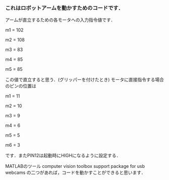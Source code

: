 ### これはロボットアームを動かすためのコードです．
アームが直立するための各モータへの入力指令値です．

m1 = 102

m2 = 108

m3 = 83

m4 = 85

m5 = 85

この値で直立すると思う．(グリッパーを付けたとき)
モータに直接指令する場合のピンの位置は

m1 = 11

m2 = 10

m3 = 9

m4 = 6

m5 = 5

m6 = 3

です．またPIN12は起動時にHIGHになるように設定する．

MATLABのツール
computer vision toolbox
support package for usb webcams
の二つがあれば，コードを動かすことができると思います．

